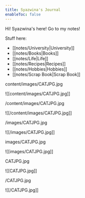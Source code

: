 ```yaml
---
title: Syazwina's Journal
enableToc: false
---
```


Hi! Syazwina's here! Go to my notes!  

Stuff here:
- [[notes/University|University]]   
- [[notes/Books|Books]]     
- [[notes/Life|Life]]   
- [[notes/Recipes|Recipes]] 
- [[notes/Hobbies|Hobbies]] 
- [[notes/Scrap Book|Scrap Book]]  

content/images/CATJPG.jpg    

![[content/images/CATJPG.jpg]]  
  
/content/images/CATJPG.jpg  
  
![[/content/images/CATJPG.jpg]]  
  
/images/CATJPG.jpg  
  
![[/images/CATJPG.jpg]]  

  
images/CATJPG.jpg  
  
![[images/CATJPG.jpg]]  

CATJPG.jpg  
  
![[CATJPG.jpg]]  

/CATJPG.jpg  
  
![[/CATJPG.jpg]]  